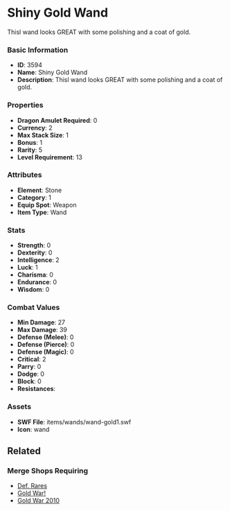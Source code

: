 # Shiny Gold Wand

Thisl wand looks GREAT with some polishing and a coat of gold. 

### Basic Information

- **ID**: 3594
- **Name**: Shiny Gold Wand
- **Description**: Thisl wand looks GREAT with some polishing and a coat of gold. 

### Properties

- **Dragon Amulet Required**: 0
- **Currency**: 2
- **Max Stack Size**: 1
- **Bonus**: 1
- **Rarity**: 5
- **Level Requirement**: 13

### Attributes

- **Element**: Stone
- **Category**: 1
- **Equip Spot**: Weapon
- **Item Type**: Wand

### Stats

- **Strength**: 0
- **Dexterity**: 0
- **Intelligence**: 2
- **Luck**: 1
- **Charisma**: 0
- **Endurance**: 0
- **Wisdom**: 0

### Combat Values

- **Min Damage**: 27
- **Max Damage**: 39
- **Defense (Melee)**: 0
- **Defense (Pierce)**: 0
- **Defense (Magic)**: 0
- **Critical**: 2
- **Parry**: 0
- **Dodge**: 0
- **Block**: 0
- **Resistances**: 

### Assets

- **SWF File**: items/wands/wand-gold1.swf
- **Icon**: wand

## Related

### Merge Shops Requiring

- [Def. Rares](../merge-shops/4-def-rares.md)
- [Gold War!](../merge-shops/37-gold-war.md)
- [Gold War 2010](../merge-shops/64-gold-war-2010.md)

